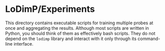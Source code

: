 # LoDimP/Experiments

This directory contains executable scripts for training multiple probes
at once and aggregating the results. Although most scripts are written
in Python, you should think of them as effectively bash scripts. They do
not depend on the `lodimp` library and interact with it only through
its command-line interface.

